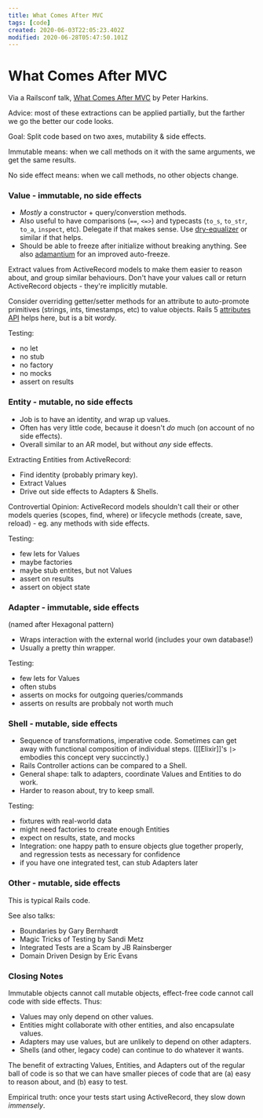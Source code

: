 ```yaml
---
title: What Comes After MVC
tags: [code]
created: 2020-06-03T22:05:23.402Z
modified: 2020-06-28T05:47:50.101Z
---
```


# What Comes After MVC

Via a Railsconf talk, [What Comes After MVC](https://www.youtube.com/watch?v=uFpXKLSREQo) by Peter Harkins.

Advice: most of these extractions can be applied partially, but the farther we go the better our code looks.

Goal: Split code based on two axes, mutability & side effects. 

Immutable means: when we call methods on it with the same arguments, we get the same results.

No side effect means: when we call methods, no other objects change.

### Value - immutable, no side effects

- _Mostly_ a constructor + query/converstion methods.
- Also useful to have comparisons (`==`, `<=>`) and typecasts (`to_s`, `to_str`, `to_a`, `inspect`, etc). Delegate if that makes sense. Use [dry-equalizer](https://github.com/dry-rb/dry-equalizer) or similar if that helps.
- Should be able to freeze after initialize without breaking anything. See also [adamantium](https://github.com/dkubb/adamantium) for an improved auto-freeze.

Extract values from ActiveRecord models to make them easier to reason about, and group similar behaviours. Don't have your values call or return ActiveRecord objects - they're implicitly mutable.

Consider overriding getter/setter methods for an attribute to auto-promote primitives (strings, ints, timestamps, etc) to value objects. Rails 5 [attributes API](https://api.rubyonrails.org/classes/ActiveRecord/Attributes/ClassMethods.html) helps here, but is a bit wordy.

Testing:
- no let
- no stub
- no factory
- no mocks
- assert on results


### Entity - mutable, no side effects

- Job is to have an identity, and wrap up values.
- Often has very little code, because it doesn't _do_ much (on account of no side effects).
- Overall similar to an AR model, but without _any_ side effects.

Extracting Entities from ActiveRecord:
- Find identity (probably primary key).
- Extract Values
- Drive out side effects to Adapters & Shells.

Controvertial Opinion: ActiveRecord models shouldn't call their or other models queries (scopes, find, where) or lifecycle methods (create, save, reload) - eg. any methods with side effects.

Testing:
- few lets for Values
- maybe factories
- maybe stub entites, but not Values
- assert on results
- assert on object state


### Adapter - immutable, side effects

(named after Hexagonal pattern)

- Wraps interaction with the external world (includes your own database!)
- Usually a pretty thin wrapper.

Testing:
- few lets for Values
- often stubs
- asserts on mocks for outgoing queries/commands
- asserts on results are probbaly not worth much


### Shell - mutable, side effects

- Sequence of transformations, imperative code. Sometimes can get away with functional composition of individual steps. ([[Elixir]]'s `|>` embodies this concept very succinctly.)
- Rails Controller actions can be compared to a Shell.
- General shape: talk to adapters, coordinate Values and Entities to do work.
- Harder to reason about, try to keep small.

Testing:
- fixtures with real-world data
- might need factories to create enough Entities
- expect on results, state, and mocks
- Integration: one happy path to ensure objects glue together properly, and regression tests as necessary for confidence
- if you have one integrated test, can stub Adapters later


### Other - mutable, side effects

This is typical Rails code.

See also talks:
- Boundaries by Gary Bernhardt
- Magic Tricks of Testing by Sandi Metz
- Integrated Tests are a Scam by JB Rainsberger
- Domain Driven Design by Eric Evans


### Closing Notes

Immutable objects cannot call mutable objects, effect-free code cannot call code with side effects. Thus:

- Values may only depend on other values.
- Entities might collaborate with other entities, and also encapsulate values.
- Adapters may use values, but are unlikely to depend on other adapters.
- Shells (and other, legacy code) can continue to do whatever it wants.

The benefit of extracting Values, Entities, and Adapters out of the regular ball of code is so that we can have smaller pieces of code that are (a) easy to reason about, and (b) easy to test.

Empirical truth: once your tests start using ActiveRecord, they slow down _immensely_.





